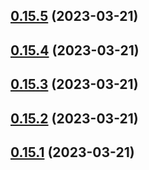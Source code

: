 ## [0.15.5](https://github.com/bcgov/nr-spar-backend/compare/v0.15.4...v0.15.5) (2023-03-21)



## [0.15.4](https://github.com/bcgov/nr-spar-backend/compare/v0.15.3...v0.15.4) (2023-03-21)



## [0.15.3](https://github.com/bcgov/nr-spar-backend/compare/v0.15.2...v0.15.3) (2023-03-21)



## [0.15.2](https://github.com/bcgov/nr-spar-backend/compare/v0.15.1...v0.15.2) (2023-03-21)



## [0.15.1](https://github.com/bcgov/nr-spar-backend/compare/v0.15.0...v0.15.1) (2023-03-21)



